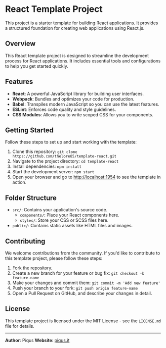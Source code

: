 # React Template Project

This project is a starter template for building React applications. It provides a structured foundation for creating web applications using React.js.

## Overview

This React template project is designed to streamline the development process for React applications. It includes essential tools and configurations to help you get started quickly.

## Features

- **React**: A powerful JavaScript library for building user interfaces.
- **Webpack**: Bundles and optimizes your code for production.
- **Babel**: Transpiles modern JavaScript so you can use the latest features.
- **ESLint**: Enforces code quality and style guidelines.
- **CSS Modules**: Allows you to write scoped CSS for your components.

## Getting Started

Follow these steps to set up and start working with the template:

1. Clone this repository: `git clone https://github.com/thelore85/template-react.git`
2. Navigate to the project directory: `cd template-react`
3. Install dependencies: `npm install`
4. Start the development server: `npm start`
5. Open your browser and go to [http://localhost:1954](http://localhost:1954) to see the template in action.

## Folder Structure

- `src/`: Contains your application's source code.
  - `components/`: Place your React components here.
  - `styles/`: Store your CSS or SCSS files here.
- `public/`: Contains static assets like HTML files and images.

## Contributing

We welcome contributions from the community. If you'd like to contribute to this template project, please follow these steps:

1. Fork the repository.
2. Create a new branch for your feature or bug fix: `git checkout -b feature-name`
3. Make your changes and commit them: `git commit -m 'Add new feature'`
4. Push your branch to your fork: `git push origin feature-name`
5. Open a Pull Request on GitHub, and describe your changes in detail.

## License

This template project is licensed under the MIT License - see the `LICENSE.md` file for details.

---

**Author**: Piqus
**Website**: [piqus.it](https://piqus.it)

